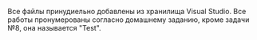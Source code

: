 Все файлы принудиельно добавлены из хранилища Visual Studio. 
Все работы пронумерованы согласно домашнему заданию, кроме задачи №8, она называется "Test".